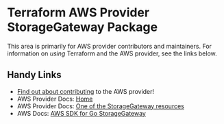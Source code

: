# Terraform AWS Provider StorageGateway Package
<!-- markdownlint-disable MD026 -->
This area is primarily for AWS provider contributors and maintainers. For information on _using_ Terraform and the AWS provider, see the links below.


## Handy Links
* [Find out about contributing](../../../docs/contributing) to the AWS provider!
* AWS Provider Docs: [Home](https://registry.terraform.io/providers/hashicorp/aws/latest/docs)
* AWS Provider Docs: [One of the StorageGateway resources](https://registry.terraform.io/providers/hashicorp/aws/latest/docs/resources/storagegateway_cache)
* AWS Docs: [AWS SDK for Go StorageGateway](https://docs.aws.amazon.com/sdk-for-go/api/service/storagegateway/)
